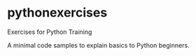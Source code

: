 # pythonexercises
Exercises for Python Training

A minimal code samples to explain basics to Python beginners. 
